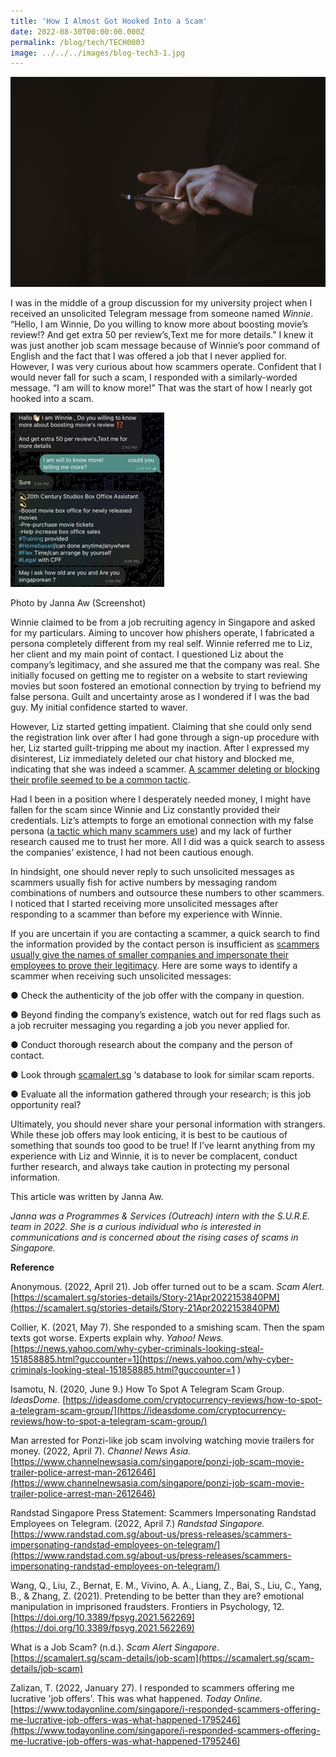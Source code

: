 ```yaml
---
title: 'How I Almost Got Hooked Into a Scam'
date: 2022-08-30T00:00:00.000Z
permalink: /blog/tech/TECH0003
image: ../../../images/blog-tech3-1.jpg
---
```


![](../../../images/blog-tech3-1.jpg)

I was in the middle of a group discussion for my university project when I received an unsolicited Telegram message from someone named *Winnie*. “Hello, I am Winnie, Do you willing to know more about boosting movie’s review!? And get extra 50 per review’s,Text me for more details.” I knew it was just another job scam message because of Winnie’s poor command of English and the fact that I was offered a job that I never applied for. However, I was very curious about how scammers operate. Confident that I would never fall for such a scam, I responded with a similarly-worded message. “I am will to know more!” That was the start of how I nearly got hooked into a scam. 

![](../../../images/blog-tech3-2.jpg)

Photo by Janna Aw (Screenshot)

Winnie claimed to be from a job recruiting agency in Singapore and asked for my particulars. Aiming to uncover how phishers operate, I fabricated a persona completely different from my real self. Winnie referred me to Liz, her client and my main point of contact. I questioned Liz about the company’s legitimacy, and she assured me that the company was real. She initially focused on getting me to register on a website to start reviewing movies but soon fostered an emotional connection by trying to befriend my false persona. Guilt and uncertainty arose as I wondered if I was the bad guy. My initial confidence started to waver.

 

However, Liz started getting impatient. Claiming that she could only send the registration link over after I had gone through a sign-up procedure with her, Liz started guilt-tripping me about my inaction. After I expressed my disinterest, Liz immediately deleted our chat history and blocked me, indicating that she was indeed a scammer. [A scammer deleting or blocking their profile seemed to be a common tactic](https://goodyfeed.com/telegram-job-scams/). 

 

Had I been in a position where I desperately needed money, I might have fallen for the scam since Winnie and Liz constantly provided their credentials. Liz’s attempts to forge an emotional connection with my false persona ([a tactic which many scammers use](https://www.frontiersin.org/articles/10.3389/fpsyg.2021.562269/full#B54)) and my lack of further research caused me to trust her more. All I did was a quick search to assess the companies’ existence, I had not been cautious enough. 

 

In hindsight, one should never reply to such unsolicited messages as scammers usually fish for active numbers by messaging random combinations of numbers and outsource these numbers to other scammers. I noticed that I started receiving more unsolicited messages after responding to a scammer than before my experience with Winnie.

 

If you are uncertain if you are contacting a scammer, a quick search to find the information provided by the contact person is insufficient as [scammers usually give the names of smaller companies and impersonate their employees to prove their legitimacy](https://www.randstad.com.sg/about-us/press-releases/scammers-impersonating-randstad-employees-on-telegram/). Here are some ways to identify a scammer when receiving such unsolicited messages:

●   Check the authenticity of the job offer with the company in question.

●   Beyond finding the company’s existence, watch out for red flags such as a job recruiter messaging you regarding a job you never applied for. 

●   Conduct thorough research about the company and the person of contact.

●   Look through [scamalert.sg](https://scamalert.sg/) ‘s database to look for similar scam reports.

●   Evaluate all the information gathered through your research; is this job opportunity real? 

 

Ultimately, you should never share your personal information with strangers. While these job offers may look enticing, it is best to be cautious of something that sounds too good to be true! If I’ve learnt anything from my experience with Liz and Winnie, it is to never be complacent, conduct further research, and always take caution in protecting my personal information.

 

This article was written by Janna Aw.

 

*Janna was a Programmes & Services (Outreach) intern with the S.U.R.E. team in 2022. She is a curious individual who is interested in communications and is concerned about the rising cases of scams in Singapore.* 

 

**Reference**

Anonymous. (2022, April 21). Job offer turned out to be a scam. *Scam Alert.* [https://scamalert.sg/stories-details/Story-21Apr2022153840PM](https://scamalert.sg/stories-details/Story-21Apr2022153840PM) 

Collier, K. (2021, May 7). She responded to a smishing scam. Then the spam texts got worse. Experts explain why. *Yahoo! News.* [https://news.yahoo.com/why-cyber-criminals-looking-steal-151858885.html?guccounter=1](https://news.yahoo.com/why-cyber-criminals-looking-steal-151858885.html?guccounter=1 ) 

Isamotu, N. (2020, June 9.) How To Spot A Telegram Scam Group. *IdeasDome.* [https://ideasdome.com/cryptocurrency-reviews/how-to-spot-a-telegram-scam-group/](https://ideasdome.com/cryptocurrency-reviews/how-to-spot-a-telegram-scam-group/)

Man arrested for Ponzi-like job scam involving watching movie trailers for money. (2022, April 7). *Channel News Asia.* [https://www.channelnewsasia.com/singapore/ponzi-job-scam-movie-trailer-police-arrest-man-2612646](https://www.channelnewsasia.com/singapore/ponzi-job-scam-movie-trailer-police-arrest-man-2612646)

Randstad Singapore Press Statement: Scammers Impersonating Randstad Employees on Telegram. (2022, April 7.) *Randstad Singapore.* [https://www.randstad.com.sg/about-us/press-releases/scammers-impersonating-randstad-employees-on-telegram/](https://www.randstad.com.sg/about-us/press-releases/scammers-impersonating-randstad-employees-on-telegram/)

Wang, Q., Liu, Z., Bernat, E. M., Vivino, A. A., Liang, Z., Bai, S., Liu, C., Yang, B., &amp; Zhang, Z. (2021). Pretending to be better than they are? emotional manipulation in imprisoned fraudsters. Frontiers in Psychology, 12. [https://doi.org/10.3389/fpsyg.2021.562269](https://doi.org/10.3389/fpsyg.2021.562269)

What is a Job Scam? (n.d.). *Scam Alert Singapore*. [https://scamalert.sg/scam-details/job-scam](https://scamalert.sg/scam-details/job-scam)

Zalizan, T. (2022, January 27). I responded to scammers offering me lucrative 'job offers'. This was what happened. *Today Online.* [https://www.todayonline.com/singapore/i-responded-scammers-offering-me-lucrative-job-offers-was-what-happened-1795246](https://www.todayonline.com/singapore/i-responded-scammers-offering-me-lucrative-job-offers-was-what-happened-1795246)